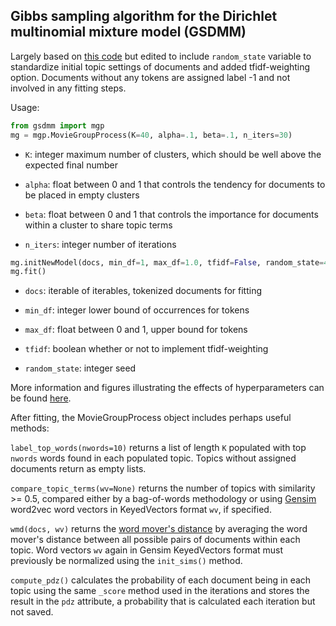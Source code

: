 ## Gibbs sampling algorithm for the Dirichlet multinomial mixture model (GSDMM)

Largely based on [this code](https://github.com/rwalk/gsdmm) but edited to include `random_state` variable to standardize initial topic settings of documents and added tfidf-weighting option. Documents without any tokens are assigned label -1 and not involved in any fitting steps.

Usage:
```python
from gsdmm import mgp
mg = mgp.MovieGroupProcess(K=40, alpha=.1, beta=.1, n_iters=30)
```

- `K`: integer maximum number of clusters, which should be well above the expected final number

- `alpha`: float between 0 and 1 that controls the tendency for documents to be placed in empty clusters

- `beta`: float between 0 and 1 that controls the importance for documents within a cluster to share topic terms

- `n_iters`: integer number of iterations

```python
mg.initNewModel(docs, min_df=1, max_df=1.0, tfidf=False, random_state=40)
mg.fit()
```

- `docs`: iterable of iterables, tokenized documents for fitting

- `min_df`: integer lower bound of occurrences for tokens

- `max_df`: float between 0 and 1, upper bound for tokens

- `tfidf`: boolean whether or not to implement tfidf-weighting

- `random_state`: integer seed

More information and figures illustrating the effects of hyperparameters can be found [here](https://dl.acm.org/doi/10.1145/2623330.2623715).

After fitting, the MovieGroupProcess object includes perhaps useful methods:

`label_top_words(nwords=10)` returns a list of length `K` populated with top `nwords` words found in each populated topic. Topics without assigned documents return as empty lists.

`compare_topic_terms(wv=None)` returns the number of topics with similarity >= 0.5, compared either by a bag-of-words methodology or using [Gensim](https://radimrehurek.com/gensim_3.8.3/index.html) word2vec word vectors in KeyedVectors format `wv`, if specified.

`wmd(docs, wv)` returns the [word mover's distance](http://proceedings.mlr.press/v37/kusnerb15.pdf) by averaging the word mover's distance between all possible pairs of documents within each topic. Word vectors `wv` again in Gensim KeyedVectors format must previously be normalized using the `init_sims()` method.

`compute_pdz()` calculates the probability of each document being in each topic using the same `_score` method used in the iterations and stores the result in the `pdz` attribute, a probability that is calculated each iteration but not saved.
